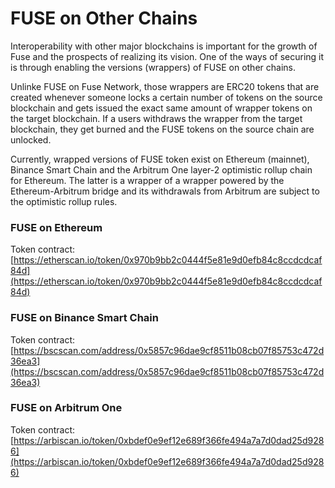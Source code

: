 # FUSE on Other Chains

Interoperability with other major blockchains is important for the growth of Fuse and the prospects of realizing its vision. One of the ways of securing it is through enabling the versions \(wrappers\) of FUSE on other chains. 

Unlinke FUSE on Fuse Network, those wrappers are ERC20 tokens that are created whenever someone locks a certain number of tokens on the source blockchain and gets issued the exact same amount of wrapper tokens on the target blockchain. If a users withdraws the wrapper from the target blockchain, they get burned and the FUSE tokens on the source chain are unlocked. 

Currently, wrapped versions of FUSE token exist on Ethereum \(mainnet\), Binance Smart Chain and the Arbitrum One layer-2 optimistic rollup chain for Ethereum. The latter is a wrapper of a wrapper powered by the Ethereum-Arbitrum bridge and its withdrawals from Arbitrum are subject to the optimistic rollup rules. 

### FUSE on Ethereum

Token contract: [https://etherscan.io/token/0x970b9bb2c0444f5e81e9d0efb84c8ccdcdcaf84d](https://etherscan.io/token/0x970b9bb2c0444f5e81e9d0efb84c8ccdcdcaf84d)

### FUSE on Binance Smart Chain

Token contract: [https://bscscan.com/address/0x5857c96dae9cf8511b08cb07f85753c472d36ea3](https://bscscan.com/address/0x5857c96dae9cf8511b08cb07f85753c472d36ea3)

### FUSE on Arbitrum One

Token contract: [https://arbiscan.io/token/0xbdef0e9ef12e689f366fe494a7a7d0dad25d9286](https://arbiscan.io/token/0xbdef0e9ef12e689f366fe494a7a7d0dad25d9286)

